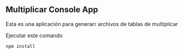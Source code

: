 
## Multiplicar Console App

Esta es una aplicación para generarr archivos de tablas de multiplicar

Ejecutar este comando

```
npm install
```